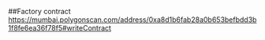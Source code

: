 ##Factory contract
https://mumbai.polygonscan.com/address/0xa8d1b6fab28a0b653befbdd3b1f8fe6ea36f78f5#writeContract
